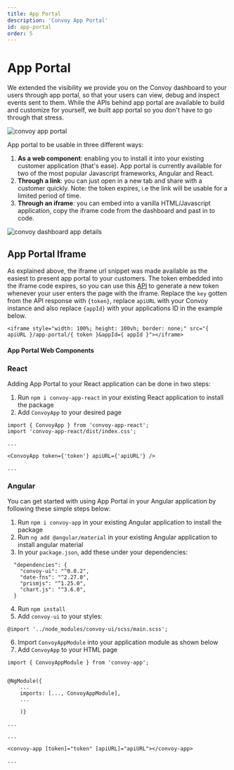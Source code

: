 ```yaml
---
title: App Portal
description: 'Convoy App Portal'
id: app-portal
order: 5
---
```


# App Portal

We extended the visibility we provide you on the Convoy dashboard to your users through app portal, so that your users can view, debug and inspect events sent to them. While the APIs behind app portal are available to build and customize for yourself, we built app portal so you don't have to go through that stress.

![convoy app portal](../../docs-assets/app-portal-ui.png)

App portal to be usable in three different ways:

1. **As a web component**: enabling you to install it into your existing customer application (that's ease). App portal is currently available for two of the most popular Javascript frameworks, Angular and React.
2. **Through a link**: you can just open in a new tab and share with a customer quickly. Note: the token expires, i.e the link will be usable for a limited period of time.
3. **Through an iframe**: you can embed into a vanilla HTML/Javascript application, copy the iframe code from the dashboard and past in to code.

![convoy dashboard app details](../../docs-assets/convoy-dashboard-app-details.png)

## App Portal Iframe

As explained above, the iframe url snippet was made available as the easiest to present app portal to your customers. The token embedded into the iframe code expires, so you can use this [API](https://convoy.readme.io/reference/post_security-applications-appid-keys) to generate a new token whenever your user enters the page with the iframe. Replace the `key` gotten from the API response with `{token}`, replace `apiURL` with your Convoy instance and also replace `{appId}` with your applications ID in the example below.

```html[iframe snippet]
<iframe style="width: 100%; height: 100vh; border: none;" src="{ apiURL }/app-portal/{ token }&appId={ appId }"></iframe>
```

#### App Portal Web Components

### React

Adding App Portal to your React application can be done in two steps:

1. Run `npm i convoy-app-react` in your existing React application to install the package
2. Add `ConvoyApp` to your desired page

```javascript[app.js]
import { ConvoyApp } from 'convoy-app-react';
import 'convoy-app-react/dist/index.css';

...

<ConvoyApp token={'token'} apiURL={'apiURL'} />

...
```

### Angular

You can get started with using App Portal in your Angular application by following these simple steps below:

1. Run `npm i convoy-app` in your existing Angular application to install the package
2. Run `ng add @angular/material` in your existing Angular application to install angular material
3. In your `package.json`, add these under your dependencies:

```javascript[package.json]
  "dependencies": {
    "convoy-ui": "^0.0.2",
    "date-fns": "^2.27.0",
    "prismjs": "^1.25.0",
    "chart.js": "^3.6.0",
  }
```

4. Run `npm install`
5. Add `convoy-ui` to your styles:

```css[styles.scss]
@import '../node_modules/convoy-ui/scss/main.scss';
```

6. Import `ConvoyAppModule` into your application module as shown below
7. Add `ConvoyApp` to your HTML page

```javascript[app.module.ts]
import { ConvoyAppModule } from 'convoy-app';


@NgModule({
    ...
    imports: [..., ConvoyAppModule],
    ...

    )}

...
```

```html[app.component.html]
...

<convoy-app [token]="token" [apiURL]="apiURL"></convoy-app>

...
```



